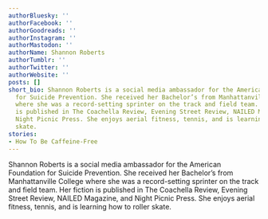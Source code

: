 ```yaml
---
authorBluesky: ''
authorFacebook: ''
authorGoodreads: ''
authorInstagram: ''
authorMastodon: ''
authorName: Shannon Roberts
authorTumblr: ''
authorTwitter: ''
authorWebsite: ''
posts: []
short_bio: Shannon Roberts is a social media ambassador for the American Foundation
  for Suicide Prevention. She received her Bachelor’s from Manhattanville College
  where she was a record-setting sprinter on the track and field team. Her fiction
  is published in The Coachella Review, Evening Street Review, NAILED Magazine, and
  Night Picnic Press. She enjoys aerial fitness, tennis, and is learning how to roller
  skate.
stories:
- How To Be Caffeine-Free
---
```


Shannon Roberts is a social media ambassador for the American Foundation for Suicide Prevention. She received her Bachelor’s from Manhattanville College where she was a record-setting sprinter on the track and field team. Her fiction is published in The Coachella Review, Evening Street Review, NAILED Magazine, and Night Picnic Press. She enjoys aerial fitness, tennis, and is learning how to roller skate.